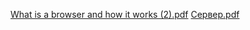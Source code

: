 
[What is a browser and how it works (2).pdf](https://github.com/marina-jpg/technical-writer6/files/12299248/What.is.a.browser.and.how.it.works.2.pdf)
[Сервер.pdf](https://github.com/marina-jpg/technical-writer6/files/12333790/default.pdf)
